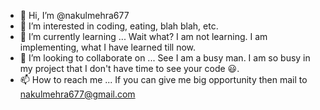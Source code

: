 - 👋 Hi, I’m @nakulmehra677
- 👀 I’m interested in coding, eating, blah blah, etc.
- 🌱 I’m currently learning ... Wait what? I am not learning. I am implementing, what I have learned till now.
- 💞️ I’m looking to collaborate on ... See I am a busy man. I am so busy in my project that I don't have time to see your code 😃.
- 📫 How to reach me ... If you can give me big opportunity then mail to nakulmehra677@gmail.com

<!---
nakulmehra677/nakulmehra677 is a ✨ special ✨ repository because its `README.md` (this file) appears on your GitHub profile.
You can click the Preview link to take a look at your changes.
--->
